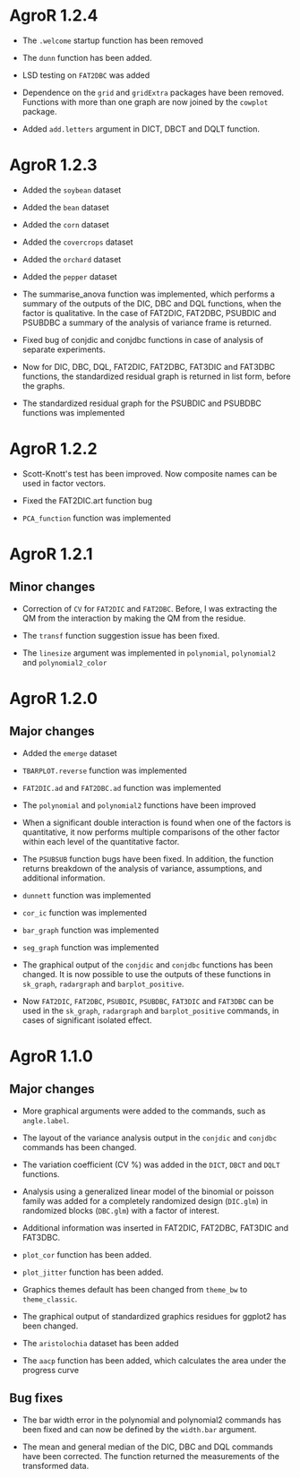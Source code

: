 # AgroR 1.2.4

* The `.welcome` startup function has been removed 

* The `dunn` function has been added. 

* LSD testing on `FAT2DBC` was added 

* Dependence on the `grid` and `gridExtra` packages have been removed. Functions with more than one graph are now joined by the `cowplot` package. 

* Added `add.letters` argument in DICT, DBCT and DQLT function.

# AgroR 1.2.3

* Added the `soybean` dataset 

* Added the `bean` dataset 

* Added the `corn` dataset

* Added the `covercrops` dataset 

* Added the `orchard` dataset 

* Added the `pepper` dataset 

* The summarise_anova function was implemented, which performs a summary of the outputs of the DIC, DBC and DQL functions, when the factor is qualitative. In the case of FAT2DIC, FAT2DBC, PSUBDIC and PSUBDBC a summary of the analysis of variance frame is returned. 

* Fixed bug of conjdic and conjdbc functions in case of analysis of separate experiments. 

* Now for DIC, DBC, DQL, FAT2DIC, FAT2DBC, FAT3DIC and FAT3DBC functions, the standardized residual graph is returned in list form, before the graphs. 

* The standardized residual graph for the PSUBDIC and PSUBDBC functions was implemented

# AgroR 1.2.2

* Scott-Knott's test has been improved. Now composite names can be used in factor vectors.

* Fixed the FAT2DIC.art function bug 

* `PCA_function` function was implemented

# AgroR 1.2.1

## Minor changes

* Correction of `CV` for `FAT2DIC` and `FAT2DBC`. Before, I was extracting the QM from the interaction by making the QM from the residue. 

* The `transf` function suggestion issue has been fixed.

* The `linesize` argument was implemented in `polynomial`, `polynomial2` and `polynomial2_color`

# AgroR 1.2.0

## Major changes

* Added the `emerge` dataset 

* `TBARPLOT.reverse` function was implemented

* `FAT2DIC.ad` and `FAT2DBC.ad` function was implemented

* The `polynomial` and `polynomial2` functions have been improved

* When a significant double interaction is found when one of the factors is quantitative, it now performs multiple comparisons of the other factor within each level of the quantitative factor.

* The `PSUBSUB` function bugs have been fixed. In addition, the function returns breakdown of the analysis of variance, assumptions, and additional information. 

* `dunnett` function was implemented 

* `cor_ic` function was implemented 

* `bar_graph` function was implemented 

* `seg_graph` function was implemented 

* The graphical output of the `conjdic` and `conjdbc` functions has been changed. It is now possible to use the outputs of these functions in `sk_graph`, `radargraph` and `barplot_positive`.

* Now `FAT2DIC`, `FAT2DBC`, `PSUBDIC`, `PSUBDBC`, `FAT3DIC` and `FAT3DBC` can be used in the `sk_graph`, `radargraph` and `barplot_positive` commands, in cases of significant isolated effect.

# AgroR 1.1.0

## Major changes

* More graphical arguments were added to the commands, such as `angle.label`.

* The layout of the variance analysis output in the `conjdic` and `conjdbc` commands has been changed.

* The variation coefficient (CV %) was added in the `DICT`, `DBCT` and `DQLT` functions. 

* Analysis using a generalized linear model of the binomial or poisson family was added for a completely randomized design (`DIC.glm`) in randomized blocks (`DBC.glm`) with a factor of interest. 

* Additional information was inserted in FAT2DIC, FAT2DBC, FAT3DIC and FAT3DBC. 

* `plot_cor` function has been added. 

* `plot_jitter` function has been added.

* Graphics themes default has been changed from `theme_bw` to `theme_classic`. 

* The graphical output of standardized graphics residues for ggplot2 has been changed.

* The `aristolochia` dataset has been added 

* The `aacp` function has been added, which calculates the area under the progress curve 

## Bug fixes

* The bar width error in the polynomial and polynomial2 commands has been fixed and can now be defined by the `width.bar` argument.

* The mean and general median of the DIC, DBC and DQL commands have been corrected. The function returned the measurements of the transformed data. 


